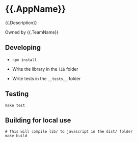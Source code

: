 # {{.AppName}}

{{.Description}}

Owned by {{.TeamName}}

## Developing

- `npm install`

- Write the library in the `lib` folder

- Write tests in the `__tests__` folder

## Testing
```
make test
```

## Building for local use
```
# This will compile lib/ to javascript in the dist/ folder
make build
```
